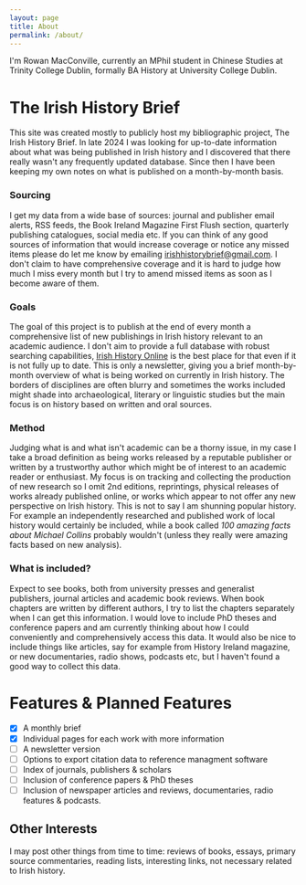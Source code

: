 ```yaml
---
layout: page
title: About
permalink: /about/
---
```


I'm Rowan MacConville, currently an MPhil student in Chinese Studies at Trinity College Dublin, formally BA History at University College Dublin.
# The Irish History Brief
This site was created mostly to publicly host my bibliographic project, The Irish History Brief. In late 2024 I was looking for up-to-date information about what was being published in Irish history and I discovered that there really wasn't any frequently updated database. Since then I have been keeping my own notes on what is published on a month-by-month basis.

### Sourcing
I get my data from a wide base of sources: journal and publisher email alerts, RSS feeds, the Book Ireland Magazine First Flush section, quarterly publishing catalogues, social media etc. If you can think of any good sources of information that would increase coverage or notice any missed items please do let me know by emailing irishhistorybrief@gmail.com. I don't claim to have comprehensive coverage and it is hard to judge how much I miss every month but I try to amend missed items as soon as I become aware of them.

### Goals
The goal of this project is to publish at the end of every month a comprehensive list of new publishings in Irish history relevant to an academic audience. I don't aim to provide a full database with robust searching capabilities, [Irish History Online](https://www.iho.ie/) is the best place for that even if it is not fully up to date. This is only a newsletter, giving you a brief month-by-month overview of what is being worked on currently in Irish history. The borders of disciplines are often blurry and sometimes the works included might shade into archaeological, literary or linguistic studies but the main focus is on history based on written and oral sources.

### Method
Judging what is and what isn't academic can be a thorny issue, in my case I take a broad definition as being works released by a reputable publisher or written by a trustworthy author which might be of interest to an academic reader or enthusiast. My focus is on tracking and collecting the production of new research so I omit 2nd editions, reprintings, physical releases of works already published online, or works which appear to not offer any new perspective on Irish history. This is not to say I am shunning popular history. For example an independently researched and published work of local history would certainly be included, while a book called *100 amazing facts about Michael Collins* probably wouldn't (unless they really were amazing facts based on new analysis).

### What is included?
Expect to see books, both from university presses and generalist publishers, journal articles and academic book reviews. When book chapters are written by different authors, I try to list the chapters separately when I can get this information. I would love to include PhD theses and conference papers and am currently thinking about how I could conveniently and comprehensively access this data. It would also be nice to include things like articles, say for example from History Ireland magazine, or new documentaries, radio shows, podcasts etc, but I haven't found a good way to collect this data.

# Features & Planned Features
- [x] A monthly brief
- [x] Individual pages for each work with more information
- [ ] A newsletter version
- [ ] Options to export citation data to reference managment software
- [ ] Index of journals, publishers & scholars
- [ ] Inclusion of conference papers & PhD theses
- [ ] Inclusion of newspaper articles and reviews, documentaries, radio features & podcasts.

## Other Interests
I may post other things from time to time: reviews of books, essays, primary source commentaries, reading lists, interesting links, not necessary related to Irish history.


